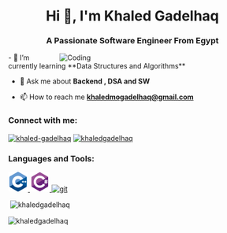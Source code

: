 <h1 align="center">Hi 👋, I'm Khaled Gadelhaq</h1>
<h3 align="center">A Passionate Software Engineer From Egypt</h3>
<img align="right" alt="Coding" width="400" src="https://www.freecodecamp.org/news/content/images/2022/11/hire-full-stack-developers1546507474317-1.gif">
- 🌱 I’m currently learning **Data Structures and Algorithms**

- 💬 Ask me about **Backend , DSA and SW**

- 📫 How to reach me **khaledmogadelhaq@gmail.com**

<h3 align="left">Connect with me:</h3>
<p align="left">
<a href="https://linkedin.com/in/khaled-gadelhaq" target="blank"><img align="center" src="https://raw.githubusercontent.com/rahuldkjain/github-profile-readme-generator/master/src/images/icons/Social/linked-in-alt.svg" alt="khaled-gadelhaq" height="30" width="40" /></a>
<a href="https://www.leetcode.com/khaledgadelhaq" target="blank"><img align="center" src="https://raw.githubusercontent.com/rahuldkjain/github-profile-readme-generator/master/src/images/icons/Social/leet-code.svg" alt="khaledgadelhaq" height="30" width="40" /></a>
</p>

<h3 align="left">Languages and Tools:</h3>
<p align="left"> <a href="https://www.w3schools.com/cpp/" target="_blank" rel="noreferrer"> <img src="https://raw.githubusercontent.com/devicons/devicon/master/icons/cplusplus/cplusplus-original.svg" alt="cplusplus" width="40" height="40"/> </a> <a href="https://www.w3schools.com/cs/" target="_blank" rel="noreferrer"> <img src="https://raw.githubusercontent.com/devicons/devicon/master/icons/csharp/csharp-original.svg" alt="csharp" width="40" height="40"/> </a> <a href="https://git-scm.com/" target="_blank" rel="noreferrer"> <img src="https://www.vectorlogo.zone/logos/git-scm/git-scm-icon.svg" alt="git" width="40" height="40"/> </a> </p>

<p>&nbsp;<img align="center" src="https://github-readme-stats.vercel.app/api?username=khaledgadelhaq&show_icons=true&locale=en" alt="khaledgadelhaq" /></p>

<p><img align="center" src="https://github-readme-streak-stats.herokuapp.com/?user=khaledgadelhaq&" alt="khaledgadelhaq" /></p>


